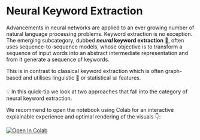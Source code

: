 # Neural Keyword Extraction

Advancements in neural networks are applied to an ever growing number of natural language processing problems. Keyword extraction is no exception. The emerging subcategory, dubbed ***neural* keyword extraction** 🧠, often uses sequence-to-sequence models, whose objective is to transform a sequence of input words into an abstract intermediate representation and from it generate a sequence of keywords.

This is in contrast to classical keyword extraction which is often graph-based and utilises linguistic 💬 or statistical 📊 features.

💡 In this quick-tip we look at two approaches that fall into the category of neural keyword extraction.

We recommend to open the notebook using Colab for an interactive explainable experience and optimal rendering of the visuals 👇:

[![Open In Colab](https://colab.research.google.com/assets/colab-badge.svg)](https://colab.research.google.com/github/ml6team/quick-tips/blob/main/nlp/neural_keyword_extraction/neural_keyword_extraction.ipynb)
